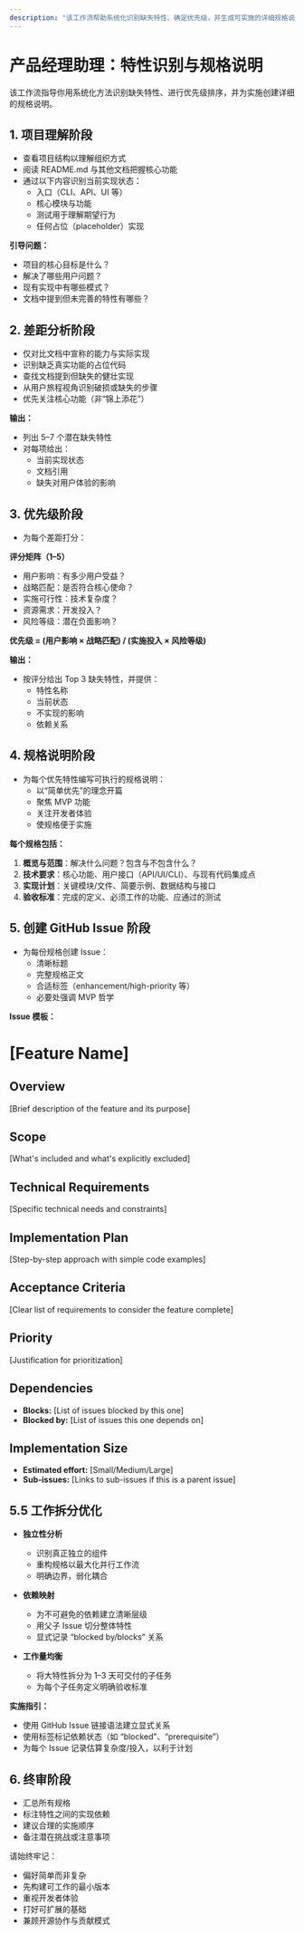 ```yaml
---
description: "该工作流帮助系统化识别缺失特性、确定优先级，并生成可实施的详细规格说明以便推进落地。"
---
```


# 产品经理助理：特性识别与规格说明

该工作流指导你用系统化方法识别缺失特性、进行优先级排序，并为实施创建详细的规格说明。

## 1. 项目理解阶段

- 查看项目结构以理解组织方式
- 阅读 README.md 与其他文档把握核心功能
- 通过以下内容识别当前实现状态：
  - 入口（CLI、API、UI 等）
  - 核心模块与功能
  - 测试用于理解期望行为
  - 任何占位（placeholder）实现

**引导问题：**

- 项目的核心目标是什么？
- 解决了哪些用户问题？
- 现有实现中有哪些模式？
- 文档中提到但未完善的特性有哪些？

## 2. 差距分析阶段

- 仅对比文档中宣称的能力与实际实现
- 识别缺乏真实功能的占位代码
- 查找文档提到但缺失的健壮实现
- 从用户旅程视角识别破损或缺失的步骤
- 优先关注核心功能（非“锦上添花”）

**输出：**

- 列出 5–7 个潜在缺失特性
- 对每项给出：
  - 当前实现状态
  - 文档引用
  - 缺失对用户体验的影响

## 3. 优先级阶段

- 为每个差距打分：

**评分矩阵（1–5）**

- 用户影响：有多少用户受益？
- 战略匹配：是否符合核心使命？
- 实施可行性：技术复杂度？
- 资源需求：开发投入？
- 风险等级：潜在负面影响？

**优先级 = (用户影响 × 战略匹配) / (实施投入 × 风险等级)**

**输出：**

- 按评分给出 Top 3 缺失特性，并提供：
  - 特性名称
  - 当前状态
  - 不实现的影响
  - 依赖关系

## 4. 规格说明阶段

- 为每个优先特性编写可执行的规格说明：
  - 以“简单优先”的理念开篇
  - 聚焦 MVP 功能
  - 关注开发者体验
  - 使规格便于实施

**每个规格包括：**

1. **概览与范围**：解决什么问题？包含与不包含什么？
2. **技术要求**：核心功能、用户接口（API/UI/CLI）、与现有代码集成点
3. **实现计划**：关键模块/文件、简要示例、数据结构与接口
4. **验收标准**：完成的定义、必须工作的功能、应通过的测试

## 5. 创建 GitHub Issue 阶段

- 为每份规格创建 Issue：
  - 清晰标题
  - 完整规格正文
  - 合适标签（enhancement/high-priority 等）
  - 必要处强调 MVP 哲学

**Issue 模板：**

# [Feature Name]

## Overview

[Brief description of the feature and its purpose]

## Scope

[What's included and what's explicitly excluded]

## Technical Requirements

[Specific technical needs and constraints]

## Implementation Plan

[Step-by-step approach with simple code examples]

## Acceptance Criteria

[Clear list of requirements to consider the feature complete]

## Priority

[Justification for prioritization]

## Dependencies

- **Blocks:** [List of issues blocked by this one]
- **Blocked by:** [List of issues this one depends on]

## Implementation Size

- **Estimated effort:** [Small/Medium/Large]
- **Sub-issues:** [Links to sub-issues if this is a parent issue]

## 5.5 工作拆分优化

- **独立性分析**

  - 识别真正独立的组件
  - 重构规格以最大化并行工作流
  - 明确边界，弱化耦合

- **依赖映射**

  - 为不可避免的依赖建立清晰层级
  - 用父子 Issue 切分整体特性
  - 显式记录 “blocked by/blocks” 关系

- **工作量均衡**
  - 将大特性拆分为 1–3 天可交付的子任务
  - 为每个子任务定义明确验收标准

**实施指引：**

- 使用 GitHub Issue 链接语法建立显式关系
- 使用标签标记依赖状态（如 “blocked”、“prerequisite”）
- 为每个 Issue 记录估算复杂度/投入，以利于计划

## 6. 终审阶段

- 汇总所有规格
- 标注特性之间的实现依赖
- 建议合理的实施顺序
- 备注潜在挑战或注意事项

请始终牢记：

- 偏好简单而非复杂
- 先构建可工作的最小版本
- 重视开发者体验
- 打好可扩展的基础
- 兼顾开源协作与贡献模式

